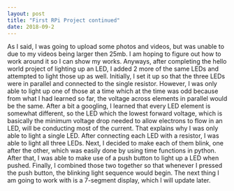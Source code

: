 ```yaml
---
layout: post
title: "First RPi Project continued"
date: 2018-09-2
---
```


As I said, I was going to upload some photos and videos, but was unable to due to my videos being larger then 25mb. I am hoping to figure out how to work around it so I can show my works. Anyways, after completing the hello world project of lighting up an LED, I added 2 more of the same LEDs and attempted to light those up as well. Initially, I set it up so that the three LEDs were in parallel and connected to the single resistor. However, I was only able to light up one of those at a time which at the time was odd because from what I had learned so far, the voltage across elements in parallel would be the same. After a bit a googling, I learned that every LED element is somewhat different, so the LED which the lowest forward voltage, which is basically the minimum voltage drop needed to allow electrons to flow in an LED, will be conducting most of the current. That explains why I was only able to light a single LED. After connecting each LED with a resistor, I was able to light all three LEDs. Next, I decided to make each of them blink, one after the other, which was easily done by using time functions in python. After that, I was able to make use of a push button to light up a LED when pushed. Finally, I combined those two together so that whenever I pressed the push button, the blinking light sequence would begin. The next thing I am going to work with is a 7-segment display, which I will update later.
